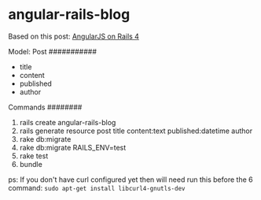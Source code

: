 angular-rails-blog
==================

Based on this post: [AngularJS on Rails 4](http://coderberry.me/blog/2013/04/22/angularjs-on-rails-4-part-1)

Model: Post
###########
- title
- content
- published
- author

Commands
########
1. rails create angular-rails-blog
2. rails generate resource post title content:text published:datetime author
3. rake db:migrate
4. rake db:migrate RAILS_ENV=test
5. rake test
6. bundle





ps: If you don't have curl configured yet then will need run this before the 6 command: 
`sudo apt-get install libcurl4-gnutls-dev`